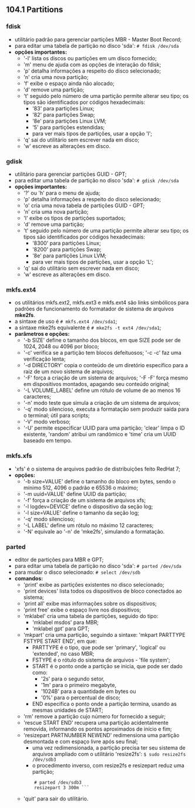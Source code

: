 ## 104.1 Partitions


### fdisk
- utilitário padrão para gerenciar partições MBR - Master Boot Record;
- para editar uma tabela de partição no disco 'sda':
```# fdisk /dev/sda```
- __opções importantes:__
	- '-l' lista os discos ou partições em um disco fornecido;
	- 'm' menu de ajuda com as opções de interação do fdisk;
	- 'p' detalha informações a respeito do disco selecionado;
	- 'n' cria uma nova partição;
	- 'f' exibe o espaço ainda não alocado;
	- 'd' remove uma partição;
	- 't' seguido pelo número de uma partição permite alterar seu tipo; os tipos são identificados por códigos hexadecimais:
		- '83' para partições Linux;
		- '82' para partições Swap;
		- '8e' para partições Linux LVM;
		- '5' para partições estendidas;
		- para ver mais tipos de partições, usar a opção 'l';
	- 'q' sai do utilitário sem escrever nada em disco;
	- 'w' escreve as alterações em disco.

### gdisk
- utilitário para gerenciar partições GUID - GPT;
- para editar uma tabela de partição no disco 'sda':
```# gdisk /dev/sda```
- __opções importantes:__
	- '?' ou 'h' para o menu de ajuda;
	- 'p' detalha informações a respeito do disco selecionado;
	- 'o' cria uma nova tabela de partições GUID - GPT;
	- 'n' cria uma nova partição;
	- 'l' exibe os tipos de partições suportados;
	- 'd' remove uma partição;
	- 't' seguido pelo número de uma partição permite alterar seu tipo; os tipos são identificados por códigos hexadecimais:
		- '8300' para partições Linux;
		- '8200' para partições Swap;
		- '8e' para partições Linux LVM;
		- para ver mais tipos de partições, usar a opção 'L';
	- 'q' sai do utilitário sem escrever nada em disco;
	- 'w' escreve as alterações em disco.
	
### mkfs.ext4
- os utilitários mkfs.ext2, mkfs.ext3 e mkfs.ext4 são links simbólicos para padrões de funcionamento do formatador de sistema de arquivos __mke2fs__.
- a sintaxe de uso é ```# mkfs.ext4 /dev/sda1```;
- a sintaxe mke2fs equivalente é ```# mke2fs -t ext4 /dev/sda1```;
- __parâmetros e opções:__
	- '-b SIZE' define o tamanho dos blocos, em que SIZE pode ser de 1024, 2048 ou 4096 por bloco;
	- '-c' verifica se a partição tem blocos defeituosos; '-c -c' faz uma verificação lenta;
	- '-d DIRECTORY' copia o conteúdo de um diretório específico para a raiz de um novo sistema de arquivos;
	- '-F' força a criação de um sistema de arquivos; '-F -F' força mesmo em dispositivos montados, apagando seu conteúdo original;
	- '-L VOLUME_LABEL' define um rótulo de volume de ao menos 16 caracteres;
	- '-n' modo teste que simula a criação de um sistema de arquivos;
	- '-q' modo silencioso, executa a formatação sem produzir saída para o terminal; útil para scripts;
	- '-V' modo verboso;
	- '-U' permite especificar UUID para uma partição; 'clear' limpa o ID existente, 'random' atribui um randômico e 'time' cria um UUID baseado em tempo.

### mkfs.xfs
- 'xfs' é o sistema de arquivos padrão  de distribuições feito RedHat 7;
- __opções:__
	- '-b size=VALUE' define o tamanho do bloco em bytes, sendo o mínimo 512, 4096 o padrão e 65536 o máximo;
	- '-m uuid=VALUE' define UUID da partição;
	- '-f' força a criação de um sistema de arquivos xfs;
	- '-l logdev=DEVICE' define o dispositivo da seção log;
	- '-l size=VALUE' define o tamanho da seção log;
	- '-q' modo silencioso;
	- '-L LABEL' define um rótulo no máximo 12 caracteres;
	- '-N' equivale ao '-n' de 'mke2fs', simulando a formatação.

### parted
- editor de partições para MBR e GPT;
- para editar uma tabela de partição no disco 'sda':
```# parted /dev/sda```
- para mudar o disco selecionado:
```# select /dev/sdb```
- __comandos:__
	- 'print' exibe as partições existentes no disco selecionado;
	- 'print devices' lista todos os dispositivos de bloco conectados ao sistema;
	- 'print all' exibe mas informações sobre os dispositivos;
	- 'print free' exibe o espaço livre nos dispositivos;
	- 'mklabel' cria uma tabela de partições, seguido do tipo:
		- 'mklabel msdos' para MBR;
		- 'mklabel gpt' para GPT;
	- 'mkpart' cria uma partição, seguindo a sintaxe: 'mkpart PARTTYPE FSTYPE START END', em que:
		- PARTTYPE é o tipo, que pode ser 'primary', 'logical' ou 'extended', no caso MBR;
		- FSTYPE é o rótulo do sistema de arquivos - 'file system';
		- START é o ponto onde a partição se inicia, que pode ser dado como:
			- '2s' para o segundo setor,
			- '1m' para o primeiro megabyte,
			- '1024B' para a quantidade em bytes ou
			- '0%' para o percentual de disco;
		- END especifica o ponto onde a partição termina, usando as mesmas unidades de START;
	- 'rm' remove a partição cujo número for fornecido a seguir;
	- 'rescue START END' recupera uma partição acidentalmente removida, informando os pontos aproximados de início e fim;
	- 'resizepart PARTNUMBER NEWEND' redimensiona uma partição desmontada e com espaço livre após seu final;
		- uma vez redimensionada, a partição precisa ter seu sistema de arquivos ampliado com o utilitário 'resize2fs':
			``` $ sudo resize2fs /dev/sdb3 ```
		- o procedimento inverso, com resize2fs e resizepart reduz uma partição;
		``` # resize2fs /dev/sdb3 90m
			# parted /dev/sdb3
			resizepart 3 300m ```
	- 'quit' para sair do utilitário.